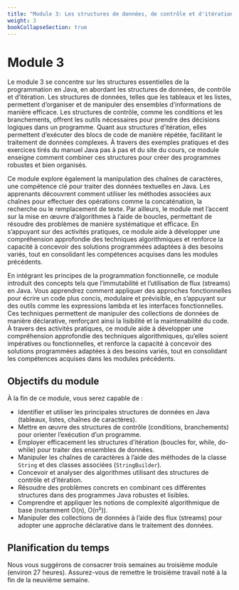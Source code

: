 ```yaml
---
title: "Module 3: Les structures de données, de contrôle et d'itération en Java"
weight: 3
bookCollapseSection: true
---
```


# Module 3

Le module 3 se concentre sur les structures essentielles de la programmation en Java, en abordant les structures de données, de contrôle et d’itération. Les structures de données, telles que les tableaux et les listes, permettent d’organiser et de manipuler des ensembles d’informations de manière efficace. Les structures de contrôle, comme les conditions et les branchements, offrent les outils nécessaires pour prendre des décisions logiques dans un programme. Quant aux structures d’itération, elles permettent d’exécuter des blocs de code de manière répétée, facilitant le traitement de données complexes. À travers des exemples pratiques et des exercices tirés du manuel Java pas à pas et du site du cours, ce module enseigne comment combiner ces structures pour créer des programmes robustes et bien organisés.

Ce module explore également la manipulation des chaînes de caractères, une compétence clé pour traiter des données textuelles en Java. Les apprenants découvrent comment utiliser les méthodes associées aux chaînes pour effectuer des opérations comme la concaténation, la recherche ou le remplacement de texte. Par ailleurs, le module met l’accent sur la mise en œuvre d’algorithmes à l’aide de boucles, permettant de résoudre des problèmes de manière systématique et efficace. En s’appuyant sur des activités pratiques, ce module aide à développer une compréhension approfondie des techniques algorithmiques et renforce la capacité à concevoir des solutions programmées adaptées à des besoins variés, tout en consolidant les compétences acquises dans les modules précédents.

En intégrant les principes de la programmation fonctionnelle, ce module introduit des concepts tels que l’immutabilité et l’utilisation de flux (streams) en Java. Vous apprendrez comment appliquer des approches fonctionnelles pour écrire un code plus concis, modulaire et prévisible, en s’appuyant sur des outils comme les expressions lambda et les interfaces fonctionnelles. Ces techniques permettent de manipuler des collections de données de manière déclarative, renforçant ainsi la lisibilité et la maintenabilité du code. À travers des activités pratiques, ce module aide à développer une compréhension approfondie des techniques algorithmiques, qu’elles soient impératives ou fonctionnelles, et renforce la capacité à concevoir des solutions programmées adaptées à des besoins variés, tout en consolidant les compétences acquises dans les modules précédents.

## Objectifs du module

À la fin de ce module, vous serez capable de :

- Identifier et utiliser les principales structures de données en Java (tableaux, listes, chaînes de caractères).
- Mettre en œuvre des structures de contrôle (conditions, branchements) pour orienter l’exécution d’un programme.
- Employer efficacement les structures d’itération (boucles for, while, do-while) pour traiter des ensembles de données.
- Manipuler les chaînes de caractères à l’aide des méthodes de la classe `String` et des classes associées (`StringBuilder`).
- Concevoir et analyser des algorithmes utilisant des structures de contrôle et d’itération.
- Résoudre des problèmes concrets en combinant ces différentes structures dans des programmes Java robustes et lisibles.
- Comprendre et appliquer les notions de complexité algorithmique de base (notamment O(n), O(n²)).
- Manipuler des collections de données à l’aide des flux (streams) pour adopter une approche déclarative dans le traitement des données.


## Planification du temps

Nous vous suggérons de consacrer trois semaines au troisième module (environ 27 heures). Assurez-vous de remettre
le troisième travail noté à la fin de la neuvième semaine.